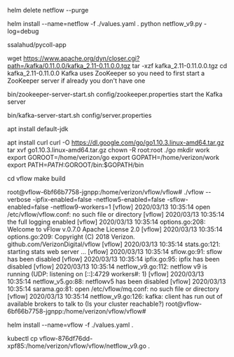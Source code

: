 helm delete netflow --purge

helm install --name=netflow -f ./values.yaml .
python netflow_v9.py -log=debug

ssalahud/pycoll-app

wget https://www.apache.org/dyn/closer.cgi?path=/kafka/0.11.0.0/kafka_2.11-0.11.0.0.tgz
tar -xzf kafka_2.11-0.11.0.0.tgz
cd kafka_2.11-0.11.0.0
Kafka uses ZooKeeper so you need to first start a ZooKeeper server if already you don't have one

bin/zookeeper-server-start.sh config/zookeeper.properties
start the Kafka server

bin/kafka-server-start.sh config/server.properties

apt install default-jdk



apt install curl
curl -O https://dl.google.com/go/go1.10.3.linux-amd64.tar.gz
tar xvf go1.10.3.linux-amd64.tar.gz
chown -R root:root ./go
mkdir work
export GOROOT=/home/verizon/go
export GOPATH=/home/verizon/work
export PATH=$PATH:$GOROOT/bin:$GOPATH/bin

cd vflow
make build


root@vflow-6bf66b7758-jgnpp:/home/verizon/vflow/vflow# ./vflow --verbose -ipfix-enabled=false -netflow5-enabled=false -sflow-enabled=false -netflow9-workers=1
[vflow] 2020/03/13 10:35:14 open /etc/vflow/vflow.conf: no such file or directory
[vflow] 2020/03/13 10:35:14 the full logging enabled
[vflow] 2020/03/13 10:35:14 options.go:208: Welcome to vFlow v.0.7.0 Apache License 2.0
[vflow] 2020/03/13 10:35:14 options.go:209: Copyright (C) 2018 Verizon. github.com/VerizonDigital/vflow
[vflow] 2020/03/13 10:35:14 stats.go:121: starting stats web server ...
[vflow] 2020/03/13 10:35:14 sflow.go:91: sflow has been disabled
[vflow] 2020/03/13 10:35:14 ipfix.go:95: ipfix has been disabled
[vflow] 2020/03/13 10:35:14 netflow_v9.go:112: netflow v9 is running (UDP: listening on [::]:4729 workers#: 1)
[vflow] 2020/03/13 10:35:14 netflow_v5.go:88: netflowv5 has been disabled
[vflow] 2020/03/13 10:35:14 sarama.go:81: open /etc/vflow/mq.conf: no such file or directory
[vflow] 2020/03/13 10:35:14 netflow_v9.go:126: kafka: client has run out of available brokers to talk to (Is your cluster reachable?)
root@vflow-6bf66b7758-jgnpp:/home/verizon/vflow/vflow#

helm install --name=vflow -f ./values.yaml .

kubectl cp vflow-876df76dd-xpf85:/home/verizon/vflow/vflow/netflow_v9.go .




